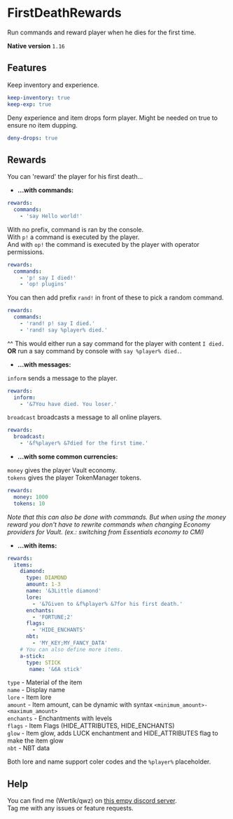 # FirstDeathRewards
Run commands and reward player when he dies for the first time.

**Native version**
`1.16`

## Features

Keep inventory and experience.
```yaml
keep-inventory: true
keep-exp: true
```

Deny experience and item drops form player. Might be needed on true to ensure no item dupping.
```yaml
deny-drops: true
```

## Rewards

You can 'reward' the player for his first death...

* **...with commands:**
```yaml
rewards:
  commands:
    - 'say Hello world!'
```
With no prefix, command is ran by the console.\
With `p!` a command is executed by the player.\
And with `op!` the command is executed by the player with operator permissions.
```yaml
rewards:
  commands:
    - 'p! say I died!'
    - 'op! plugins'
```

You can then add prefix `rand!` in front of these to pick a random command.
```yaml
rewards:
  commands:
    - 'rand! p! say I died.'
    - 'rand! say %player% died.'
```
^^ This would either run a say command for the player with content `I died.` **OR** run a say command by console with `say %player% died.`.

* **...with messages:**

`inform` sends a message to the player.
```yaml
rewards:
  inform:
    - '&7You have died. You loser.'
```

`broadcast` broadcasts a message to all online players.
```yaml
rewards:
  broadcast:
    - '&f%player% &7died for the first time.'
```

* **...with some common currencies:**

`money` gives the player Vault economy.\
`tokens` gives the player TokenManager tokens.
```yaml
rewards:
  money: 1000
  tokens: 10
```

*Note that this can also be done with commands. But when using the money reward you don't have to rewrite commands when changing Economy providers for Vault. (ex.: switching from Essentials economy to CMI)*

* **...with items:**
```yaml
rewards:
  items:
    diamond:
      type: DIAMOND
      amount: 1-3
      name: '&3Little diamond'
      lore:
        - '&7Given to &f%player% &7for his first death.'
      enchants:
        - 'FORTUNE;2'
      flags:
        - 'HIDE_ENCHANTS'
      nbt:
        - 'MY_KEY;MY_FANCY_DATA'
    # You can also define more items.
    a-stick:
      type: STICK
       name: '&6A stick'
```

`type` - Material of the item\
`name` - Display name\
`lore` - Item lore\
`amount` - Item amount, can be dynamic with syntax `<minimum_amount>-<maximum_amount>`\
`enchants` - Enchantments with levels\
`flags` - Item Flags (HIDE_ATTRIBUTES, HIDE_ENCHANTS)\
`glow` - Item glow, adds LUCK enchantment and HIDE_ATTRIBUTES flag to make the item glow\
`nbt` - NBT data

Both lore and name support coler codes and the `%player%` placeholder.

## Help

You can find me (Wertík/qwz) on [this empy discord server](https://discord.gg/zppyUBX).\
Tag me with any issues or feature requests.
